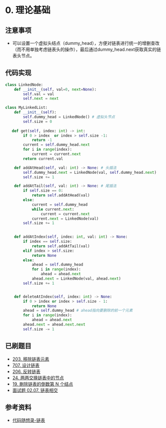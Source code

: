 # 0. 理论基础

## 注意事项
- 可以设置一个虚拟头结点（dummy_head），方便对链表进行统一的增删查改（而不用单独考虑链表头的操作），最后通过dummy_head.next获取真实的链表头节点。

## 代码实现
```python
class LinkedNode:
    def __init__(self, val=0, next=None):
        self.val = val
        self.next = next

class MyLinkedList:
    def __init__(self):
        self.dummy_head = LinkedNode() # 虚拟头节点
        self.size = 0
        
   def get(self, index: int) -> int:
        if 0 > index  or index > self.size -1:
            return -1
        current = self.dummy_head.next
        for i in range(index):
            current = current.next
        return current.val

    def addAtHead(self, val: int) -> None: # 头插法
        self.dummy_head.next = LinkedNode(val, self.dummy_head.next)
        self.size += 1

    def addAtTail(self, val: int) -> None: # 尾插法
        if self.size == 0:
            return self.addAtHead(val)
        else:
            current = self.dummy_head
            while current.next:
                current = current.next
            current.next = LinkedNode(val)
        self.size += 1
        

    def addAtIndex(self, index: int, val: int) -> None:
        if index == self.size:
            return self.addAtTail(val)
        elif index > self.size:
            return None
        else:
            ahead = self.dummy_head
            for i in range(index):
                ahead = ahead.next
            ahead.next = LinkedNode(val, ahead.next)
        self.size += 1


    def deleteAtIndex(self, index: int) -> None:
        if 0 > index or index > self.size - 1:
            return None
        ahead = self.dummy_head # ahead指向要删除的前一个元素
        for i in range(index):
            ahead = ahead.next
        ahead.next = ahead.next.next
        self.size -= 1
```

## 已刷题目
- [203. 移除链表元素](https://leetcode.cn/problems/remove-linked-list-elements/)
- [707. 设计链表](https://leetcode.cn/problems/design-linked-list/)
- [206. 反转链表](https://leetcode.cn/problems/reverse-linked-list/)
- [24. 两两交换链表中的节点](https://leetcode.cn/problems/swap-nodes-in-pairs/)
- [19. 删除链表的倒数第 N 个结点](https://leetcode.cn/problems/remove-nth-node-from-end-of-list/)
- [面试题 02.07. 链表相交](https://leetcode.cn/problems/intersection-of-two-linked-lists-lcci/)

## 参考资料
- [代码随想录-链表](https://www.programmercarl.com/%E9%93%BE%E8%A1%A8%E7%90%86%E8%AE%BA%E5%9F%BA%E7%A1%80.html#%E5%8D%95%E9%93%BE%E8%A1%A8)
